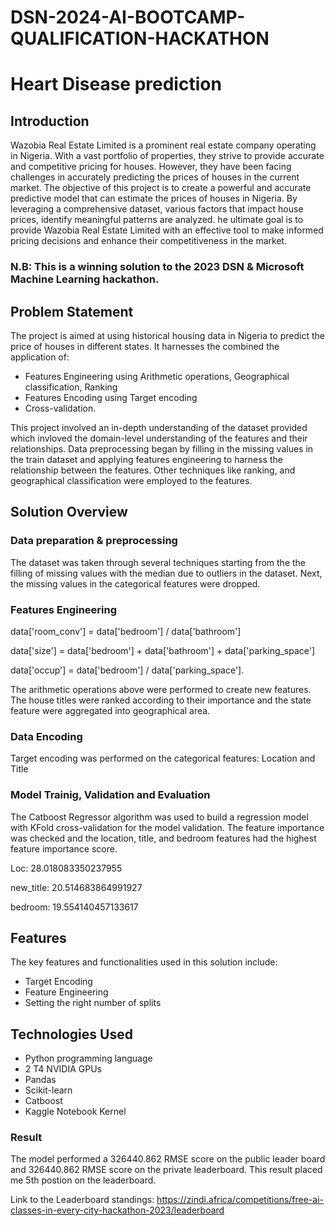 # DSN-2024-AI-BOOTCAMP-QUALIFICATION-HACKATHON
# Heart Disease prediction
## Introduction
Wazobia Real Estate Limited is a prominent real estate company operating in Nigeria. With a vast portfolio of properties, they strive to provide accurate and competitive pricing for houses. However, they have been facing challenges in accurately predicting the prices of houses in the current market.
The objective of this project is to create a powerful and accurate predictive model that can estimate the prices of houses in Nigeria. By leveraging a comprehensive dataset, various factors that impact house prices, identify meaningful patterns are analyzed. he ultimate goal is to provide Wazobia Real Estate Limited with an effective tool to make informed pricing decisions and enhance their competitiveness in the market.
### N.B: This is a winning solution to the 2023 DSN & Microsoft Machine Learning hackathon.

## Problem Statement
The project is aimed at using historical housing data in Nigeria to predict the price of houses in different states. It harnesses the combined the application of: 
+ Features Engineering using Arithmetic operations,  Geographical classification, Ranking
+ Features Encoding using Target encoding
+ Cross-validation.

This project involved an in-depth understanding of the dataset provided which invloved the domain-level understanding of the features and their relationships. Data preprocessing began by filling in the missing values in the train dataset and  applying features engineering to harness the relationship between the features. Other techniques like ranking, and geographical classification were employed to the features. 
## Solution Overview
### Data preparation & preprocessing
The dataset was taken through several techniques starting from the the filling of missing values with the median due to outliers in the dataset. Next, the missing values in the categorical features were dropped.

### Features Engineering
data['room_conv'] = data['bedroom'] / data['bathroom']

data['size'] = data['bedroom'] + data['bathroom'] + data['parking_space']
    
data['occup'] = data['bedroom'] / data['parking_space']. 

The arithmetic operations above were performed to create new features. The house titles were ranked according to their importance and the state feature were aggregated into geographical area.
### Data Encoding
Target encoding was performed on the categorical features: Location and Title

### Model Trainig, Validation and Evaluation
The Catboost Regressor algorithm was used to build a regression model with KFold cross-validation for the model validation. The feature importance was checked and the location, title, and bedroom features had the highest feature importance score.

Loc:  28.018083350237955

new_title: 20.514683864991927

bedroom: 19.554140457133617

## Features
The key features and functionalities used in this solution include:
+ Target Encoding
+ Feature Engineering 
+ Setting the right number of splits

## Technologies Used
+ Python programming language
+ 2 T4 NVIDIA GPUs
+ Pandas
+ Scikit-learn
+ Catboost
+ Kaggle Notebook Kernel

### Result
The model performed a 326440.862 RMSE score on the public leader board and 326440.862 RMSE score on the private leaderboard. This result placed me 5th postion on the leaderboard.

Link to the Leaderboard standings: https://zindi.africa/competitions/free-ai-classes-in-every-city-hackathon-2023/leaderboard
